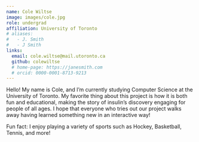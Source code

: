 ```yaml
---
name: Cole Wiltse
image: images/cole.jpg
role: undergrad
affiliation: University of Toronto
# aliases:
#   - J. Smith
#   - J Smith
links:
  email: cole.wiltse@mail.utoronto.ca
  github: colewiltse
  # home-page: https://janesmith.com
  # orcid: 0000-0001-8713-9213
---
```


Hello! My name is Cole, and I’m currently studying Computer Science at the University of Toronto. My favorite thing about this project is how it is both fun and educational, making the story of insulin’s discovery engaging for people of all ages. I hope that everyone who tries out our project walks away having learned something new in an interactive way!

Fun fact: I enjoy playing a variety of sports such as Hockey, Basketball, Tennis, and more!
